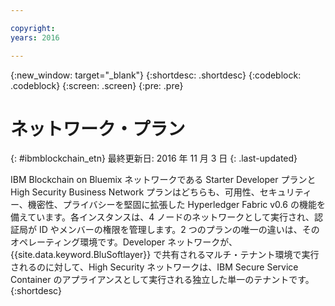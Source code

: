 ```yaml
---

copyright:
years: 2016

---
```


{:new_window: target="_blank"}
{:shortdesc: .shortdesc}
{:codeblock: .codeblock}
{:screen: .screen}
{:pre: .pre}


# ネットワーク・プラン
{: #ibmblockchain_etn}
最終更新日: 2016 年 11 月 3 日
{: .last-updated}

IBM Blockchain on Bluemix ネットワークである Starter Developer プランと High Security Business Network プランはどちらも、可用性、セキュリティー、機密性、プライバシーを堅固に拡張した Hyperledger Fabric v0.6 の機能を備えています。各インスタンスは、4 ノードのネットワークとして実行され、認証局が ID やメンバーの権限を管理します。2 つのプランの唯一の違いは、そのオペレーティング環境です。Developer ネットワークが、{{site.data.keyword.BluSoftlayer}} で共有されるマルチ・テナント環境で実行されるのに対して、High Security ネットワークは、IBM Secure Service Container のアプライアンスとして実行される独立した単一のテナントです。{:shortdesc}

<!---The High-Security business network provides important capabilities above and beyond the two-node multi-tenant developer service on Softlayer (aimed towards application development; writing chaincode and experimenting with APIs).  The high security plan supplies your own private blockchain test environment, which has been vetted and secured by IBM.  With the following features, your dedicated and high security environment enables you to take the next step towards preparing your organization for enterprise blockchain networks:~~

~~1. A dedicated four-node blockchain network; single-tenant with no shared resources~~
~~2. An IBM-certified version of the latest Hyperledger fabric, along with mechanisms to unlock inherent identity and security features~~
~~3. Isolation and protection from system and platform administrators, root users, and unauthorized users.~~
~~4. Verified test cases for security, consensus, availability, and performance--->
